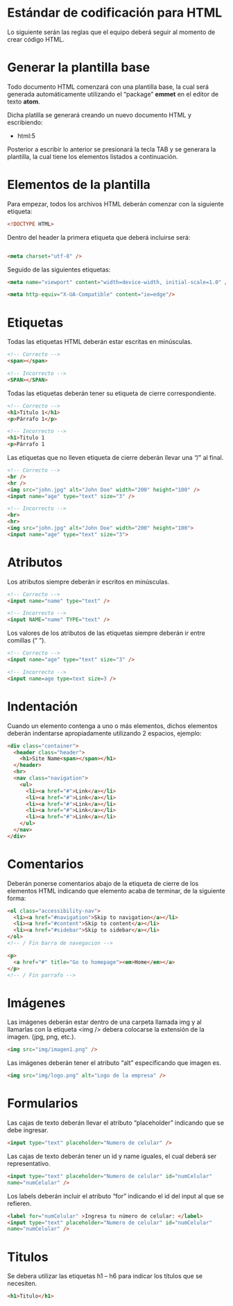 **Estándar de codificación para HTML**
=========================
Lo siguiente serán las reglas que el equipo deberá seguir al momento de crear
código HTML.

Generar la plantilla base
=========================

Todo documento HTML comenzará con una plantilla base, la cual será generada
automáticamente utilizando el “package” **emmet** en el editor de texto
**atom**.

Dicha platilla se generará creando un nuevo documento HTML y escribiendo:

-   html:5

Posterior a escribir lo anterior se presionará la tecla TAB y se generara la
plantilla, la cual tiene los elementos listados a continuación.

Elementos de la plantilla
=========================

Para empezar, todos los archivos HTML deberán comenzar con la siguiente
etiqueta:
```html
<!DOCTYPE HTML>
```

Dentro del header la primera etiqueta que deberá incluirse será:

```html

<meta charset="utf-8" />

```

Seguido de las siguientes etiquetas:
```html
<meta name="viewport" content="width=device-width, initial-scale=1.0" />
```
```html
<meta http-equiv="X-UA-Compatible" content="ie=edge"/>
```

Etiquetas
=========

Todas las etiquetas HTML deberán estar escritas en minúsculas.
```html
<!-- Correcto -->
<span></span>

<!-- Incorrecto -->
<SPAN></SPAN>
```
Todas las etiquetas deberán tener su etiqueta de cierre correspondiente.
```html
<!-- Correcto -->
<h1>Titulo 1</h1>
<p>Párrafo 1</p>

<!-- Incorrecto -->
<h1>Titulo 1
<p>Párrafo 1
  ```
Las etiquetas que no lleven etiqueta de cierre deberán llevar una “/” al final.
```html
<!-- Correcto -->
<br />
<hr />
<img src="john.jpg" alt="John Doe" width="200" height="100" />
<input name="age" type="text" size="3" />

<!-- Incorrecto -->
<br>
<hr>
<img src="john.jpg" alt="John Doe" width="200" height="100">
<input name="age" type="text" size="3">
```
Atributos
=========

Los atributos siempre deberán ir escritos en minúsculas.
```html
<!-- Correcto -->
<input name="name" type="text" />

<!-- Incorrecto -->
<input NAME="name" TYPE="text" />
```
Los valores de los atributos de las etiquetas siempre deberán ir entre comillas
(“ ”).
```html
<!-- Correcto -->
<input name="age" type="text" size="3" />

<!-- Incorrecto -->
<input name=age type=text size=3 />
```
Indentación
===========

Cuando un elemento contenga a uno o más elementos, dichos elementos deberán
indentarse apropiadamente utilizando 2 espacios, ejemplo:
```html
<div class="container">
  <header class="header">
    <h1>Site Name<span></span></h1>
  </header>
  <hr>
  <nav class="navigation">
    <ul>
      <li><a href="#">Link</a></li>
      <li><a href="#">Link</a></li>
      <li><a href="#">Link</a></li>
      <li><a href="#">Link</a></li>
      <li><a href="#">Link</a></li>
    </ul>
  </nav>
</div>
```
Comentarios
===========

Deberán ponerse comentarios abajo de la etiqueta de cierre de los elementos HTML
indicando que elemento acaba de terminar, de la siguiente forma:
```html
<ol class="accessibility-nav">
  <li><a href="#navigation">Skip to navigation</a></li>
  <li><a href="#content">Skip to content</a></li>
  <li><a href="#sidebar">Skip to sidebar</a></li>
</ol>
<!-- / Fin barra de navegacion -->

<p>
  <a href="#" title="Go to homepage"><em>Home</em></a>
</p>
<!-- / Fin parrafo -->
```
Imágenes
========

Las imágenes deberán estar dentro de una carpeta llamada img y al llamarlas con
la etiqueta \<img /\> debera colocarse la extensión de la imagen. (jpg, png,
etc.).
```html
<img src="img/imagen1.png" />
```
Las imágenes deberán tener el atributo “alt” especificando que imagen es.
```html
<img src="img/logo.png" alt="Logo de la empresa" />
```
Formularios
===========

Las cajas de texto deberán llevar el atributo “placeholder” indicando que se
debe ingresar.
```html
<input type="text" placeholder="Numero de celular" />
```
Las cajas de texto deberán tener un id y name iguales, el cual deberá ser
representativo.
```html
<input type="text" placeholder="Numero de celular" id="numCelular"
name="numCelular" />
```
Los labels deberán incluir el atributo “for” indicando el id del input al que se
refieren.
```html
<label for="numCelular" >Ingresa tu número de celular: </label>
<input type="text" placeholder="Numero de celular" id="numCelular"
name="numCelular" />
```
Titulos
=======

Se debera utilizar las etiquetas h1 – h6 para indicar los títulos que se
necesiten.
```html
<h1>Titulo</h1>
```

